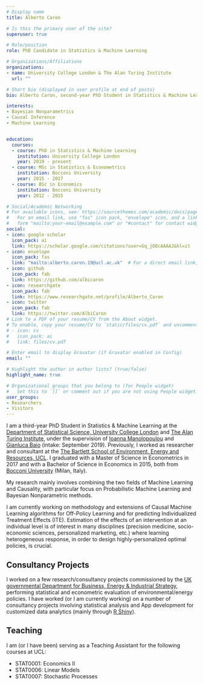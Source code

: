 ```yaml
---
# Display name
title: Alberto Caron

# Is this the primary user of the site?
superuser: true

# Role/position
role: PhD Candidate in Statistics & Machine Learning

# Organizations/Affiliations
organizations:
- name: University College London & The Alan Turing Institute
  url: ""

# Short bio (displayed in user profile at end of posts)
bio: Alberto Caron, second-year PhD Student in Statistics & Machine Learning at the [Department of Statistical Science, University College London](https://www.ucl.ac.uk/statistics/)

interests:
- Bayesian Nonparametrics
- Causal Inference
- Machine Learning


education:
  courses:
  - course: PhD in Statistics & Machine Learning 
    institution: University College London
    year: 2019 - present
  - course: MSc in Statistics & Econometrics
    institution: Bocconi University
    year: 2015 - 2017
  - course: BSc in Economics
    institution: Bocconi University
    year: 2012 - 2015

# Social/Academic Networking
# For available icons, see: https://sourcethemes.com/academic/docs/page-builder/#icons
#   For an email link, use "fas" icon pack, "envelope" icon, and a link in the
#   form "mailto:your-email@example.com" or "#contact" for contact widget.
social:
- icon: google-scholar
  icon_pack: ai
  link: https://scholar.google.com/citations?user=Gq_jO8cAAAAJ&hl=it
- icon: envelope
  icon_pack: fas
  link: "mailto:alberto.caron.19@ucl.ac.uk"  # For a direct email link, use "mailto:test@example.org".
- icon: github
  icon_pack: fab
  link: https://github.com/albicaron
- icon: researchgate
  icon_pack: fab
  link: https://www.researchgate.net/profile/Alberto_Caron
- icon: twitter
  icon_pack: fab
  link: https://twitter.com/AlbiCaron
# Link to a PDF of your resume/CV from the About widget.
# To enable, copy your resume/CV to `static/files/cv.pdf` and uncomment the lines below.
# - icon: cv
#   icon_pack: ai
#   link: files/cv.pdf

# Enter email to display Gravatar (if Gravatar enabled in Config)
email: ""

# Highlight the author in author lists? (true/false)
highlight_name: true

# Organizational groups that you belong to (for People widget)
#   Set this to `[]` or comment out if you are not using People widget.
user_groups:
- Researchers
- Visitors
---
```


I am a third-year PhD Student in Statistics & Machine Learning at the [Department of Statistical Science, University College London](https://www.ucl.ac.uk/statistics/) and [The Alan Turing Institute](https://www.turing.ac.uk/people/enrichment-students/alberto-caron), under the supervision of [Ioanna Manolopoulou](http://www.homepages.ucl.ac.uk/~ucakima/) and [Gianluca Baio](http://www.statistica.it/gianluca/) (intake: September 2019). Previously, I worked as researcher and consultant at the [The Bartlett School of Environment, Energy and Resources, UCL](https://www.ucl.ac.uk/bartlett/bartlett-school-environment-energy-and-resources). I graduated with a Master of Science in Econometrics in 2017 and with a Bachelor of Science in Economics in 2015, both from [Bocconi University](https://www.unibocconi.eu/) (Milan, Italy).

My research mainly involves combining the two fields of Machine Learning and Causality, with particular focus on Probabilistic Machine Learning and Bayesian Nonparametric methods. 

I am currently working on methodology and extensions of Causal Machine Learning algorithms for Off-Policy Learning and for predicting Individualized Treatment Effects (ITE). Estimation of the effects of an intervention at an individual level is of interest in many disciplines (precision medicine, socio-economic sciences, personalized marketing, etc.) where learning heterogeneous response, in order to design highly-personalized optimal policies, is crucial.

## Consultancy Projects
I worked on a few research/consultancy projects commissioned by the [UK governmental Department for Business, Energy & Industrial Strategy](https://www.gov.uk/government/organisations/department-for-business-energy-and-industrial-strategy), performing statistical and econometric evaluation of environmental/energy policies. I have worked (or I am currently working) on a number of consultancy projects involving statistical analysis and App development for customized data analytics (mainly through [R Shiny](https://shiny.rstudio.com/gallery/)).

## Teaching
I am (or I have been) serving as a Teaching Assistant for the following courses at UCL:
- STAT0001: Economics II
- STAT0006: Linear Models
- STAT0007: Stochastic Processes


